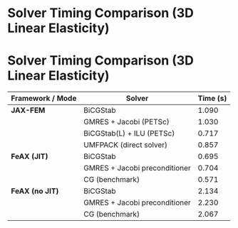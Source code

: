 # Solver Timing Comparison (3D Linear Elasticity)

# Solver Timing Comparison (3D Linear Elasticity)

| Framework / Mode   | Solver                        | Time (s)   |
|--------------------|-------------------------------|------------|
| **JAX-FEM**        | BiCGStab                      | 1.090      |
|                    | GMRES + Jacobi (PETSc)        | 1.030      |
|                    | BiCGStab(L) + ILU (PETSc)     | 0.717      |
|                    | UMFPACK (direct solver)       | 0.857      |
| **FeAX (JIT)**     | BiCGStab                      | 0.695      |
|                    | GMRES + Jacobi preconditioner | 0.704      |
|                    | CG (benchmark)                | 0.571      |
| **FeAX (no JIT)**  | BiCGStab                      | 2.134      |
|                    | GMRES + Jacobi preconditioner | 2.230      |
|                    | CG (benchmark)                | 2.067      |
